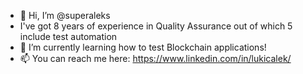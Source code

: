 - 👋 Hi, I’m @superaleks
- I've got 8 years of experience in Quality Assurance out of which 5 include test automation
- 🌱 I’m currently learning how to test Blockchain applications!
- 📫 You can reach me here: https://www.linkedin.com/in/lukicalek/

<!---
superaleks/superaleks is a ✨ special ✨ repository because its `README.md` (this file) appears on your GitHub profile.
You can click the Preview link to take a look at your changes.
--->
